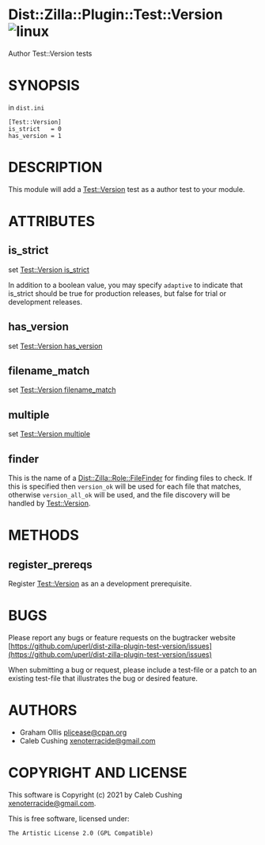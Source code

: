 # Dist::Zilla::Plugin::Test::Version ![linux](https://github.com/uperl/Dist-Zilla-Plugin-Test-Version/workflows/linux/badge.svg)

Author Test::Version tests

# SYNOPSIS

in `dist.ini`

```
[Test::Version]
is_strict   = 0
has_version = 1
```

# DESCRIPTION

This module will add a [Test::Version](https://metacpan.org/pod/Test::Version) test as a author test to your module.

# ATTRIBUTES

## is\_strict

set [Test::Version is\_strict](https://metacpan.org/pod/Test::Version#is_strict)

In addition to a boolean value, you may specify `adaptive` to indicate that
is\_strict should be true for production releases, but false for trial or
development releases.

## has\_version

set [Test::Version has\_version](https://metacpan.org/pod/Test::Version#has_version)

## filename\_match

set [Test::Version filename\_match](https://metacpan.org/pod/Test::Version#filename_match)

## multiple

set [Test::Version multiple](https://metacpan.org/pod/Test::Version#multiple)

## finder

This is the name of a [Dist::Zilla::Role::FileFinder](https://metacpan.org/pod/Dist::Zilla::Role::FileFinder) for finding files to check.
If this is specified then `version_ok` will be used for each file that matches,
otherwise `version_all_ok` will be used, and the file discovery will be handled
by [Test::Version](https://metacpan.org/pod/Test::Version).

# METHODS

## register\_prereqs

Register [Test::Version](https://metacpan.org/pod/Test::Version) as an a development prerequisite.

# BUGS

Please report any bugs or feature requests on the bugtracker website
[https://github.com/uperl/dist-zilla-plugin-test-version/issues](https://github.com/uperl/dist-zilla-plugin-test-version/issues)

When submitting a bug or request, please include a test-file or a
patch to an existing test-file that illustrates the bug or desired
feature.

# AUTHORS

- Graham Ollis <plicease@cpan.org>
- Caleb Cushing <xenoterracide@gmail.com>

# COPYRIGHT AND LICENSE

This software is Copyright (c) 2021 by Caleb Cushing <xenoterracide@gmail.com>.

This is free software, licensed under:

```
The Artistic License 2.0 (GPL Compatible)
```
